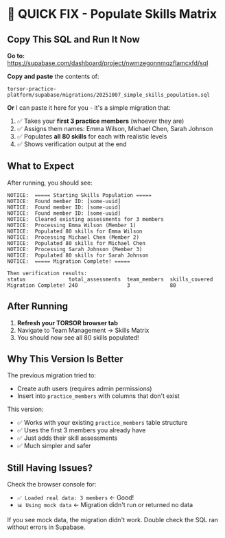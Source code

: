 # 🚀 QUICK FIX - Populate Skills Matrix

## Copy This SQL and Run It Now

**Go to:** https://supabase.com/dashboard/project/nwmzegonnmqzflamcxfd/sql

**Copy and paste** the contents of:
```
torsor-practice-platform/supabase/migrations/20251007_simple_skills_population.sql
```

**Or** I can paste it here for you - it's a simple migration that:

1. ✅ Takes your **first 3 practice members** (whoever they are)
2. ✅ Assigns them names: Emma Wilson, Michael Chen, Sarah Johnson
3. ✅ Populates **all 80 skills** for each with realistic levels
4. ✅ Shows verification output at the end

## What to Expect

After running, you should see:

```
NOTICE:  ===== Starting Skills Population =====
NOTICE:  Found member ID: [some-uuid]
NOTICE:  Found member ID: [some-uuid]  
NOTICE:  Found member ID: [some-uuid]
NOTICE:  Cleared existing assessments for 3 members
NOTICE:  Processing Emma Wilson (Member 1)
NOTICE:  Populated 80 skills for Emma Wilson
NOTICE:  Processing Michael Chen (Member 2)
NOTICE:  Populated 80 skills for Michael Chen
NOTICE:  Processing Sarah Johnson (Member 3)
NOTICE:  Populated 80 skills for Sarah Johnson
NOTICE:  ===== Migration Complete! =====

Then verification results:
status              total_assessments  team_members  skills_covered
Migration Complete! 240                3             80
```

## After Running

1. **Refresh your TORSOR browser tab**
2. Navigate to Team Management → Skills Matrix
3. You should now see all 80 skills populated!

## Why This Version Is Better

The previous migration tried to:
- Create auth users (requires admin permissions)
- Insert into `practice_members` with columns that don't exist

This version:
- ✅ Works with your existing `practice_members` table structure
- ✅ Uses the first 3 members you already have
- ✅ Just adds their skill assessments
- ✅ Much simpler and safer

## Still Having Issues?

Check the browser console for:
- `✅ Loaded real data: 3 members` ← Good!
- `📊 Using mock data` ← Migration didn't run or returned no data

If you see mock data, the migration didn't work. Double check the SQL ran without errors in Supabase.

